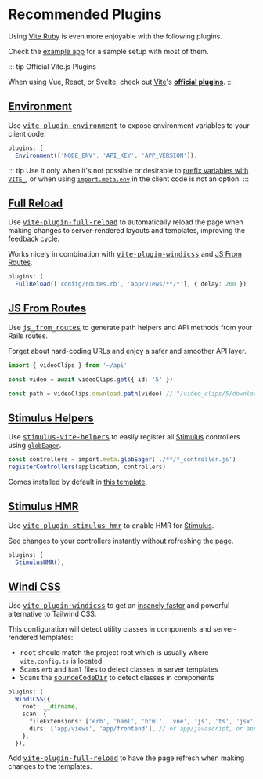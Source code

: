 [project]: https://github.com/ElMassimo/vite_ruby
[vite-plugin-full-reload]: https://github.com/ElMassimo/vite-plugin-full-reload
[vite-plugin-windicss]: https://github.com/windicss/vite-plugin-windicss
[example app]: https://github.com/ElMassimo/vite_ruby/tree/main/examples/rails/vite.config.ts
[Vite Ruby]: https://github.com/ElMassimo/vite_ruby
[JS From Routes]: https://js-from-routes.netlify.app/
[Windi CSS]: https://github.com/windicss/windicss
[vite-plugin-stimulus-hmr]: https://github.com/ElMassimo/vite-plugin-stimulus-hmr
[jumpstart]: https://github.com/ElMassimo/jumpstart-vite
[stimulus]: https://stimulus.hotwire.dev/
[stimulus-vite-helpers]: https://github.com/ElMassimo/stimulus-vite-helpers
[glob import]: https://vitejs.dev/guide/features.html#glob-import
[plugins]: https://vitejs.dev/plugins/
[sourceCodeDir]: /config/#sourcecodedir
[import meta env]: https://vitejs.dev/guide/env-and-mode.html#env-variables
[meta env]: https://vitejs.dev/guide/env-and-mode.html#env-files
[vite-plugin-environment]: https://github.com/ElMassimo/vite-plugin-environment

# Recommended Plugins

Using [Vite Ruby][project] is even more enjoyable with the following plugins.

Check the [example app] for a sample setup with most of them.

::: tip Official Vite.js Plugins

When using Vue, React, or Svelte, check out [Vite][plugins]'s __[official plugins][plugins]__.
:::

## [Environment](https://github.com/ElMassimo/vite-plugin-environment)

Use <kbd>[vite-plugin-environment]</kbd> to expose environment variables to your
client code.  

```ts
plugins: [
  Environment(['NODE_ENV', 'API_KEY', 'APP_VERSION']),
```

::: tip
Use it only when it's not possible or desirable to [prefix variables with `VITE_`][meta env],
or when using [`import.meta.env`][import meta env] in the client code is not an option.
:::

## [Full Reload](https://github.com/ElMassimo/vite-plugin-full-reload)

Use <kbd>[vite-plugin-full-reload]</kbd> to automatically reload the page when making changes to server-rendered layouts and templates, improving the feedback cycle.

Works nicely in combination with <kbd>[vite-plugin-windicss](#windi-css)</kbd> and [JS From Routes](#js-from-routes).

```ts
plugins: [
  FullReload(['config/routes.rb', 'app/views/**/*'], { delay: 200 })
```

## [JS From Routes](https://js-from-routes.netlify.app/)

Use <kbd>[js_from_routes][js from routes]</kbd> to generate path helpers and API methods from your Rails routes.

Forget about hard-coding URLs and enjoy a safer and smoother API layer.

```ts
import { videoClips } from '~/api'

const video = await videoClips.get({ id: '5' })

const path = videoClips.download.path(video) // "/video_clips/5/download"
```

## [Stimulus Helpers](https://github.com/ElMassimo/stimulus-vite-helpers)

Use <kbd>[stimulus-vite-helpers]</kbd> to easily register all [Stimulus] controllers using [`globEager`][glob import].

```ts
const controllers = import.meta.globEager('./**/*_controller.js')
registerControllers(application, controllers)
```

Comes installed by default in [this template][jumpstart].

## [Stimulus HMR](https://github.com/ElMassimo/vite-plugin-stimulus-hmr)

Use <kbd>[vite-plugin-stimulus-hmr]</kbd> to enable HMR for [Stimulus].

See changes to your controllers instantly without refreshing the page.

```ts
plugins: [
  StimulusHMR(),
```

## [Windi CSS](https://github.com/windicss/windicss)

Use <kbd>[vite-plugin-windicss]</kbd> to get an [insanely faster](https://twitter.com/antfu7/status/1361398324587163648) and powerful alternative to Tailwind CSS.

This configuration will detect utility classes in components and server-rendered templates:

  - <kbd>root</kbd> should match the project root which is usually where `vite.config.ts` is located
  - Scans `erb` and `haml` files to detect classes in server templates
  - Scans the <kbd>[sourceCodeDir]</kbd> to detect classes in components

```ts
plugins: [
  WindiCSS({
    root: __dirname,
    scan: {
      fileExtensions: ['erb', 'haml', 'html', 'vue', 'js', 'ts', 'jsx', 'tsx'],
      dirs: ['app/views', 'app/frontend'], // or app/javascript, or app/packs
    },
  }),
```

Add <kbd>[vite-plugin-full-reload](/guide/plugins.html#full-reload)</kbd> to have the page refresh when making changes to the templates.
